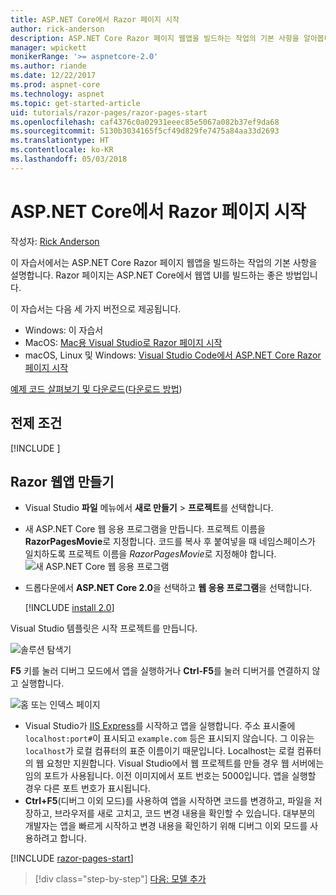 ```yaml
---
title: ASP.NET Core에서 Razor 페이지 시작
author: rick-anderson
description: ASP.NET Core Razor 페이지 웹앱을 빌드하는 작업의 기본 사항을 알아봅니다. Razor 페이지는 ASP.NET Core의 웹 워크로드에 권장됩니다.
manager: wpickett
monikerRange: '>= aspnetcore-2.0'
ms.author: riande
ms.date: 12/22/2017
ms.prod: aspnet-core
ms.technology: aspnet
ms.topic: get-started-article
uid: tutorials/razor-pages/razor-pages-start
ms.openlocfilehash: caf4376c0a02931eeec85e5067a082b37ef9da68
ms.sourcegitcommit: 5130b3034165f5cf49d829fe7475a84aa33d2693
ms.translationtype: HT
ms.contentlocale: ko-KR
ms.lasthandoff: 05/03/2018
---
```

# <a name="get-started-with-razor-pages-in-aspnet-core"></a>ASP.NET Core에서 Razor 페이지 시작

작성자: [Rick Anderson](https://twitter.com/RickAndMSFT)

이 자습서에서는 ASP.NET Core Razor 페이지 웹앱을 빌드하는 작업의 기본 사항을 설명합니다. Razor 페이지는 ASP.NET Core에서 웹앱 UI를 빌드하는 좋은 방법입니다.

이 자습서는 다음 세 가지 버전으로 제공됩니다.

* Windows: 이 자습서
* MacOS: [Mac용 Visual Studio로 Razor 페이지 시작](xref:tutorials/razor-pages-mac/razor-pages-start)
* macOS, Linux 및 Windows: [Visual Studio Code에서 ASP.NET Core Razor 페이지 시작](xref:tutorials/razor-pages-vsc/razor-pages-start)

[예제 코드 살펴보기 및 다운로드](https://github.com/aspnet/Docs/tree/master/aspnetcore/tutorials/razor-pages/razor-pages-start/sample/RazorPagesMovie)([다운로드 방법](xref:tutorials/index#how-to-download-a-sample))

## <a name="prerequisites"></a>전제 조건

[!INCLUDE [](~/includes/net-core-prereqs-windows.md)]

## <a name="create-a-razor-web-app"></a>Razor 웹앱 만들기

* Visual Studio **파일** 메뉴에서 **새로 만들기** > **프로젝트**를 선택합니다.
* 새 ASP.NET Core 웹 응용 프로그램을 만듭니다. 프로젝트 이름을 **RazorPagesMovie**로 지정합니다. 코드를 복사 후 붙여넣을 때 네임스페이스가 일치하도록 프로젝트 이름을 *RazorPagesMovie*로 지정해야 합니다.
  ![새 ASP.NET Core 웹 응용 프로그램](../../mvc/razor-pages/index/_static/np.png)
* 드롭다운에서 **ASP.NET Core 2.0**을 선택하고 **웹 응용 프로그램**을 선택합니다.

  [!INCLUDE [install 2.0](../../includes/dotnetcore-on-dotnetfx-vs.md)]

Visual Studio 템플릿은 시작 프로젝트를 만듭니다.

![솔루션 탐색기](razor-pages-start/_static/se.png)

**F5** 키를 눌러 디버그 모드에서 앱을 실행하거나 **Ctrl-F5**를 눌러 디버거를 연결하지 않고 실행합니다.

![홈 또는 인덱스 페이지](razor-pages-start/_static/home.png)

* Visual Studio가 [IIS Express](/iis/extensions/introduction-to-iis-express/iis-express-overview)를 시작하고 앱을 실행합니다. 주소 표시줄에 `localhost:port#`이 표시되고 `example.com` 등은 표시되지 않습니다. 그 이유는 `localhost`가 로컬 컴퓨터의 표준 이름이기 때문입니다. Localhost는 로컬 컴퓨터의 웹 요청만 지원합니다. Visual Studio에서 웹 프로젝트를 만들 경우 웹 서버에는 임의 포트가 사용됩니다. 이전 이미지에서 포트 번호는 5000입니다. 앱을 실행할 경우 다른 포트 번호가 표시됩니다.
* **Ctrl+F5**(디버그 이외 모드)를 사용하여 앱을 시작하면 코드를 변경하고, 파일을 저장하고, 브라우저를 새로 고치고, 코드 변경 내용을 확인할 수 있습니다. 대부분의 개발자는 앱을 빠르게 시작하고 변경 내용을 확인하기 위해 디버그 이외 모드를 사용하려고 합니다.

[!INCLUDE [razor-pages-start](../../includes/RP/razor-pages-start.md)]

> [!div class="step-by-step"]
> [다음: 모델 추가](xref:tutorials/razor-pages/model)
